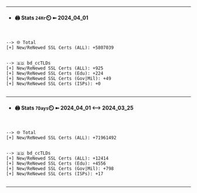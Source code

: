 

---
- #### 🖨️ **Stats** `24Hr`⏲️ ➼ 2024_04_01
```console


--> 🌐 Total
[+] New/ReNewed SSL Certs (ALL): +5807039


--> 🇧🇩 bd_ccTLDs
[+] New/ReNewed SSL Certs (ALL): +925
[+] New/ReNewed SSL Certs (Edu): +224
[+] New/ReNewed SSL Certs (Gov|Mil): +49
[+] New/ReNewed SSL Certs (ISPs): +0


```

---
- #### 🖨️ **Stats** `7Days`⏲️ ➼ 2024_04_01 <--> 2024_03_25
```console


--> 🌐 Total
[+] New/ReNewed SSL Certs (ALL): +71961492


--> 🇧🇩 bd_ccTLDs
[+] New/ReNewed SSL Certs (ALL): +12414
[+] New/ReNewed SSL Certs (Edu): +4556
[+] New/ReNewed SSL Certs (Gov|Mil): +798
[+] New/ReNewed SSL Certs (ISPs): +17


```

---

